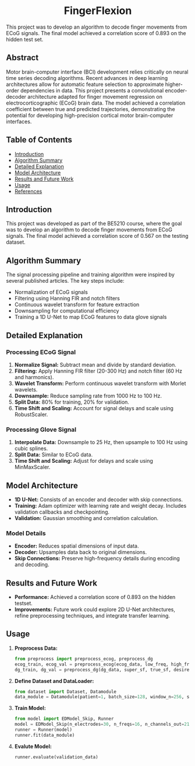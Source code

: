 <p align="center">
  <h1 align="center">FingerFlexion</h1>
  This project was to develop an algorithm to decode finger movements from ECoG signals. The final model achieved a correlation score of 0.893 on the hidden test set.
</p>

## Abstract 
Motor brain-computer interface (BCI) development relies critically on neural time series decoding algorithms. Recent advances in deep learning architectures allow for automatic feature selection to approximate higher-order dependencies in data. This project presents a convolutional encoder-decoder architecture adapted for finger movement regression on electrocorticographic (ECoG) brain data. The model achieved a correlation coefficient between true and predicted trajectories, demonstrating the potential for developing high-precision cortical motor brain-computer interfaces.

## Table of Contents
- [Introduction](#introduction)
- [Algorithm Summary](#algorithm-summary)
- [Detailed Explanation](#detailed-explanation)
- [Model Architecture](#model-architecture)
- [Results and Future Work](#results-and-future-work)
- [Usage](#usage)
- [References](#references)

## Introduction
This project was developed as part of the BE5210 course, where the goal was to develop an algorithm to decode finger movements from ECoG signals. The final model achieved a correlation score of 0.567 on the testing dataset.

## Algorithm Summary
The signal processing pipeline and training algorithm were inspired by several published articles. The key steps include:
- Normalization of ECoG signals
- Filtering using Hanning FIR and notch filters
- Continuous wavelet transform for feature extraction
- Downsampling for computational efficiency
- Training a 1D U-Net to map ECoG features to data glove signals

## Detailed Explanation

### Processing ECoG Signal
1. **Normalize Signal:** Subtract mean and divide by standard deviation.
2. **Filtering:** Apply Hanning FIR filter (20-300 Hz) and notch filter (60 Hz and harmonics).
3. **Wavelet Transform:** Perform continuous wavelet transform with Morlet wavelets.
4. **Downsample:** Reduce sampling rate from 1000 Hz to 100 Hz.
5. **Split Data:** 80% for training, 20% for validation.
6. **Time Shift and Scaling:** Account for signal delays and scale using RobustScaler.

### Processing Glove Signal
1. **Interpolate Data:** Downsample to 25 Hz, then upsample to 100 Hz using cubic splines.
2. **Split Data:** Similar to ECoG data.
3. **Time Shift and Scaling:** Adjust for delays and scale using MinMaxScaler.

## Model Architecture
- **1D U-Net:** Consists of an encoder and decoder with skip connections.
- **Training:** Adam optimizer with learning rate and weight decay. Includes validation callbacks and checkpointing.
- **Validation:** Gaussian smoothing and correlation calculation.

### Model Details
- **Encoder:** Reduces spatial dimensions of input data.
- **Decoder:** Upsamples data back to original dimensions.
- **Skip Connections:** Preserve high-frequency details during encoding and decoding.

## Results and Future Work
- **Performance:** Achieved a correlation score of 0.893 on the hidden testset.
- **Improvements:** Future work could explore 2D U-Net architectures, refine preprocessing techniques, and integrate transfer learning.

## Usage
1. **Preprocess Data:**
   ```python
   from preprocess import preprocess_ecog, preprocess_dg
   ecog_train, ecog_val = preprocess_ecog(ecog_data, low_freq, high_freq, sample_rate, shift_time, downsample_f_s, num_wavelets)
   dg_train, dg_val = preprocess_dg(dg_data, super_sf, true_sf, desired_sf, shift_time)
   ```
2. **Define Dataset and DataLoader:**
   ```python
   from dataset import Dataset, Datamodule
   data_module = Datamodule(patient=1, batch_size=128, window_n=256, stride_n=1)
   ```
3. **Train Model:**
   ```python
   from model import EDModel_Skip, Runner
   model = EDModel_Skip(n_electrodes=30, n_freqs=16, n_channels_out=21)
   runner = Runner(model)
   runner.fit(data_module)
   ```
4. **Evalute Model:**
   ```python
   runner.evaluate(validation_data)
   ```
